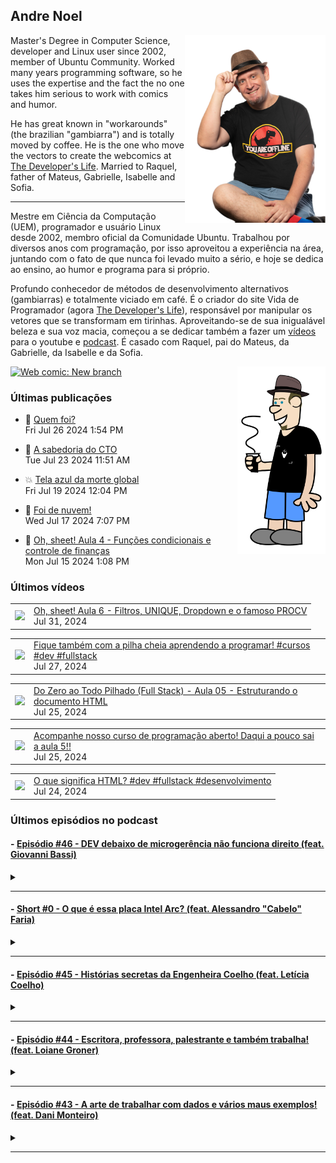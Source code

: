 ## Andre Noel

<!--
**andre-noel/andre-noel** is a ✨ _special_ ✨ repository because its `README.md` (this file) appears on your GitHub profile.

Here are some ideas to get you started:

- 🔭 I’m currently working on ...
- 🌱 I’m currently learning ...
- 👯 I’m looking to collaborate on ...
- 🤔 I’m looking for help with ...
- 💬 Ask me about ...
- 📫 How to reach me: ...
- 😄 Pronouns: ...
- ⚡ Fun fact: ...
-->

<img src="noel-github.png" align="right" height="300px">

Master's Degree in Computer Science, developer and Linux user since 2002, member of Ubuntu Community. Worked many years programming software, so he uses the expertise and the fact the no one takes him serious to work with comics and humor.

He has great known in "workarounds" (the brazilian "gambiarra") and is totally moved by coffee. He is the one who move the vectors to create the webcomics at [The Developer's Life](https://developerslife.tech/). Married to Raquel, father of Mateus, Gabrielle, Isabelle and Sofia.

---

Mestre em Ciência da Computação (UEM), programador e usuário Linux desde 2002, membro oficial da Comunidade Ubuntu. Trabalhou por diversos anos com programação, por isso aproveitou a experiência na área, juntando com o fato de que nunca foi levado muito a sério, e hoje se dedica ao ensino, ao humor e programa para si próprio.

Profundo conhecedor de métodos de desenvolvimento alternativos (gambiarras) e totalmente viciado em café. É o criador do site Vida de Programador (agora [The Developer's Life](https://developerslife.tech/)), responsável por manipular os vetores que se transformam em tirinhas. Aproveitando-se de sua inigualável beleza e sua voz macia, começou a se dedicar também a fazer um [vídeos](https://youtube.com/ProgramadorREAL) para o youtube e [podcast](https://podcast.developerslife.tech/). É casado com Raquel, pai do Mateus, da Gabrielle, da Isabelle e da Sofia.

<img src="eu2023.png" align="right" height="300px">

<a href="https://developerslife.tech/en/2022/05/30/new-branch/"><img src="https://developerslife.tech/en/uploads/2022/05/tirinhaEN-234.png" style="width:500px" alt="Web comic: New branch" /></a>

### Últimas publicações
<!-- BLOG-POST-LIST:START --><ul><li>🤯 <a href="https://developerslife.tech/pt/2024/07/26/quem-foi/">Quem foi?</a><br/>Fri Jul 26 2024 1:54 PM</li></ul>
<ul><li>🤣 <a href="https://developerslife.tech/pt/2024/07/23/a-sabedoria-do-cto/">A sabedoria do CTO</a><br/>Tue Jul 23 2024 11:51 AM</li></ul>
<ul><li>💥 <a href="https://developerslife.tech/pt/2024/07/19/tela-azul-da-morte-global/">Tela azul da morte global</a><br/>Fri Jul 19 2024 12:04 PM</li></ul>
<ul><li>💬 <a href="https://developerslife.tech/pt/2024/07/17/foi-de-nuvem/">Foi de nuvem!</a><br/>Wed Jul 17 2024 7:07 PM</li></ul>
<ul><li>🤣 <a href="https://developerslife.tech/pt/2024/07/15/oh-sheet-aula-004/">Oh, sheet! Aula 4 - Funções condicionais e controle de finanças</a><br/>Mon Jul 15 2024 1:08 PM</li></ul>
<!-- BLOG-POST-LIST:END -->

### Últimos vídeos
<!-- YOUTUBE:START --><table><tr><td><a href="https://www.youtube.com/watch?v=ysSOtFqYBvw"><img width="140px" src="https://i.ytimg.com/vi/ysSOtFqYBvw/mqdefault.jpg"></a></td>
<td><a href="https://www.youtube.com/watch?v=ysSOtFqYBvw">Oh, sheet! Aula 6 - Filtros, UNIQUE, Dropdown e o famoso PROCV</a><br/>Jul 31, 2024</td></tr></table>
<table><tr><td><a href="https://www.youtube.com/watch?v=xVld1q4URwc"><img width="140px" src="https://i.ytimg.com/vi/xVld1q4URwc/mqdefault.jpg"></a></td>
<td><a href="https://www.youtube.com/watch?v=xVld1q4URwc">Fique também com a pilha cheia aprendendo a programar! #cursos #dev #fullstack</a><br/>Jul 27, 2024</td></tr></table>
<table><tr><td><a href="https://www.youtube.com/watch?v=kGDwtj0ORIs"><img width="140px" src="https://i.ytimg.com/vi/kGDwtj0ORIs/mqdefault.jpg"></a></td>
<td><a href="https://www.youtube.com/watch?v=kGDwtj0ORIs">Do Zero ao Todo Pilhado &lpar;Full Stack&rpar; - Aula 05 - Estruturando o documento HTML</a><br/>Jul 25, 2024</td></tr></table>
<table><tr><td><a href="https://www.youtube.com/watch?v=ZIJCpSaJxes"><img width="140px" src="https://i.ytimg.com/vi/ZIJCpSaJxes/mqdefault.jpg"></a></td>
<td><a href="https://www.youtube.com/watch?v=ZIJCpSaJxes">Acompanhe nosso curso de programação aberto! Daqui a pouco sai a aula 5!!</a><br/>Jul 25, 2024</td></tr></table>
<table><tr><td><a href="https://www.youtube.com/watch?v=fapBQYWLfgs"><img width="140px" src="https://i.ytimg.com/vi/fapBQYWLfgs/mqdefault.jpg"></a></td>
<td><a href="https://www.youtube.com/watch?v=fapBQYWLfgs">O que significa HTML? #dev #fullstack #desenvolvimento</a><br/>Jul 24, 2024</td></tr></table>
<!-- YOUTUBE:END -->

### Últimos episódios no podcast
<!-- PODCAST:START -->
 #### - [Episódio #46 - DEV debaixo de microgerência não funciona direito (feat. Giovanni Bassi)](https://podcasters.spotify.com/pod/show/vidadeprogramador/episodes/Episdio-46---DEV-debaixo-de-microgerncia-no-funciona-direito-feat--Giovanni-Bassi-e29rkmp) 
 <details><summary></summary> <p>Uma conversa supimpa, gravada diretamente no TDC Business, junto com o podcast &quot;Tem Tempo Pra Pergunta?&quot;. Conversei com o Giovanni Bassi, que tem uma história muito legal de empreendedorismo e gestão, é um dos fundadores da Lambda3, que foi adquirida pelo grupo TIVIT.</p>
<p><br></p>
<p>Conversamos sobre desenvolvimento, trabalho remoto ou presencial, gestão de equipes, gambiarras e mais...</p>
<p><br></p>
<p>Foi a primeira vez onde foi gravado presencialmente, com vídeo, provavelmente vai ser a única, portanto vocês podem acompanhar o podcast pelo link podcast.developerslife.tech ou em qualquer agregador de podcasts. Tem muito episódio bom por lá, dê uma olhada que você vai gostar!</p>
<p><br></p>
<p>https://podcast.developerslife.tech/</p>
<p>
Siga-me nas redes:
Twitter: https://twitter.com/ProgramadorREAL
Instagram: https://instagram.com/programadorreal<br></p>
 </details> 
 <hr /> 

 #### - [Short #0 - O que é essa placa Intel Arc? (feat. Alessandro "Cabelo" Faria)](https://podcasters.spotify.com/pod/show/vidadeprogramador/episodes/Short-0---O-que--essa-placa-Intel-Arc--feat--Alessandro-Cabelo-Faria-e1ujcui) 
 <details><summary></summary> <p>Você já ouviu falar na nova placa Intel Arc? É uma placa com GPU top, para concorrer com as famosas RTX, focada em processamento de Inteligência Artificial.</p>
<p>Como eu não sou expert nessa área, quem está comigo no episódio é o grande Cabelo, que é expert em inovação e que criou a primeira imagem Linux com driver nativo para essa nova placa.</p>
<p>Links citados no vídeo:</p>
<ul>
 <li><a href="https://sempreupdate.com.br/brasileiro-disponibiliza-primeira-imagem-linux-no-mundo-com-kernel-6-2-nativo-e-driver-opensource-da-intel-arc-estavel/">Brasileiro disponibiliza primeira imagem Linux no mundo com kernel 6.2 nativo e driver opensource da Intel ARC estável</a></li>
 <li><a href="https://adrenaline.com.br/noticias/v/70485/intel-anuncia-arc-marca-que-ira-concorrer-com-nvidia-geforce-e-amd-radeon-no-mercado">Intel anuncia Arc, marca que irá concorrer com NVIDIA GeForce e AMD Radeon no mercado</a></li>
  <li><a href="https://adrenaline.com.br/noticias/v/76734/gpu-intel-arc-a380-suporta-displayport-20-por-padrao-mas-nao-ha-monitor-compativel-ainda">GPU Intel Arc A380 suporta DisplayPort 2.0 por padrão, mas não há monitor compatível ainda</a></li>
</ul>
<p><br></p>
 </details> 
 <hr /> 

 #### - [Episódio #45 - Histórias secretas da Engenheira Coelho (feat. Letícia Coelho)](https://podcasters.spotify.com/pod/show/vidadeprogramador/episodes/Episdio-45---Histrias-secretas-da-Engenheira-Coelho-feat--Letcia-Coelho-e1lm63h) 
 <details><summary></summary> <p>Uma conversa com a Letícia Coelho (conhecida como Engenheira Coelho), sobre o que ela faz, como começou, como queimou plaquinhas e etc.</p>
<p>Links da letícia:</p>
<p>Twitter: https://twitter.com/EngineerRabbit</p>
<p>Instagram: https://instagram.com/engenheira.coelho</p>
<p>Linktree: https://linktr.ee/engenheira.coelho</p>
 </details> 
 <hr /> 

 #### - [Episódio #44 - Escritora, professora, palestrante e também trabalha! (feat. Loiane Groner)](https://podcasters.spotify.com/pod/show/vidadeprogramador/episodes/Episdio-44---Escritora--professora--palestrante-e-tambm-trabalha--feat--Loiane-Groner-e1l3fvf) 
 <details><summary></summary> <p>Um papo gostoso com a Loiane Groner sobre Angular, Java, aulas, gambiarras, mundo financeiro e etc.!</p>
<p>Dá o play e aproveite!</p>
<p>Links:</p>
<p>Canal da Loiane: https://www.youtube.com/loianegroner</p>
 </details> 
 <hr /> 

 #### - [Episódio #43 - A arte de trabalhar com dados e vários maus exemplos! (feat. Dani Monteiro)](https://podcasters.spotify.com/pod/show/vidadeprogramador/episodes/Episdio-43---A-arte-de-trabalhar-com-dados-e-vrios-maus-exemplos--feat--Dani-Monteiro-e1kpu2i) 
 <details><summary></summary> <p>Uma conversa gostosa com a Dani Monteiro, que manda muito bem na engenharia de dados, onde conversamos sobre dados, mas principalmente sobre vários maus exemplos para relaxar e compartilhar com o mundo essa dor :D</p>
<p>Perfil da Dani: https://www.linkedin.com/in/danimonteirodba/</p>
 </details> 
 <hr /> 
<!-- PODCAST:END -->